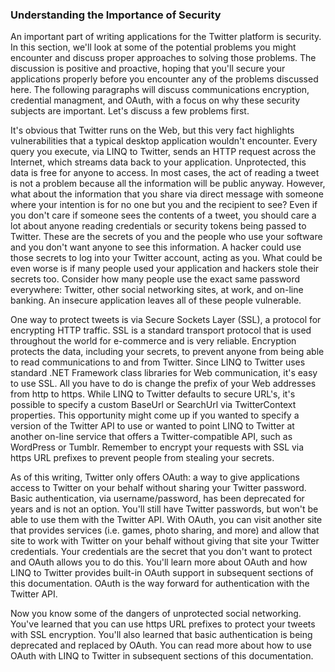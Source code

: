 ### Understanding the Importance of Security

An important part of writing applications for the Twitter platform is security. In this section, we'll look at some of the potential problems you might encounter and discuss proper approaches to solving those problems. The discussion is positive and proactive, hoping that you'll secure your applications properly before you encounter any of the problems discussed here. The following paragraphs will discuss communications encryption, credential managment, and OAuth, with a focus on why these security subjects are important. Let's discuss a few problems first.

It's obvious that Twitter runs on the Web, but this very fact highlights vulnerabilities that a typical desktop application wouldn't encounter. Every query you execute, via LINQ to Twitter, sends an HTTP request across the Internet, which streams data back to your application.  Unprotected, this data is free for anyone to access. In most cases, the act of reading a tweet is not a problem because all the information will be public anyway.  However, what about the information that you share via direct message with someone where your intention is for no one but you and the recipient to see? Even if you don't care if someone sees the contents of a tweet, you should care a lot about anyone reading credentials or security tokens being passed to Twitter. These are the secrets of you and the people who use your software and you don't want anyone to see this information. A hacker could use those secrets to log into your Twitter account, acting as you.  What could be even worse is if many people used your application and hackers stole their secrets too. Consider how many people use the exact same password everywhere: Twitter, other social networking sites, at work, and on-line banking. An insecure application leaves all of these people vulnerable.

One way to protect tweets is via Secure Sockets Layer (SSL), a protocol for encrypting HTTP traffic. SSL is a standard transport protocol that is used throughout the world for e-commerce and is very reliable. Encryption protects the data, including your secrets, to prevent anyone from being able to read communications to and from Twitter. Since LINQ to Twitter uses standard .NET Framework class libraries for Web communication, it's easy to use SSL.  All you have to do is change the prefix of your Web addresses from http to https.  While LINQ to Twitter defaults to secure URL's, it's possible to specify a custom BaseUrl or SearchUrl via TwitterContext properties. This opportunity might come up if you wanted to specify a version of the Twitter API to use or wanted to point LINQ to Twitter at another on-line service that offers a Twitter-compatible API, such as WordPress or Tumblr. Remember to encrypt your requests with SSL via https URL prefixes to prevent people from stealing your secrets.

As of this writing, Twitter only offers OAuth: a way to give applications access to Twitter on your behalf without sharing your Twitter password. Basic authentication, via username/password, has been deprecated for years and is not an option. You'll still have Twitter passwords, but won't be able to use them with the Twitter API.  With OAuth, you can visit another site that provides services (i.e. games, photo sharing, and more) and allow that site to work with Twitter on your behalf without giving that site your Twitter credentials. Your credentials are the secret that you don't want to protect and OAuth allows you to do this. You'll learn more about OAuth and how LINQ to Twitter provides built-in OAuth support in subsequent sections of this documentation. OAuth is the way forward for authentication with the Twitter API.

Now you know some of the dangers of unprotected social networking. You've learned that you can use https URL prefixes to protect your tweets with SSL encryption. You'll also learned that basic authentication is being deprecated and replaced by OAuth. You can read more about how to use OAuth with LINQ to Twitter in subsequent sections of this documentation.